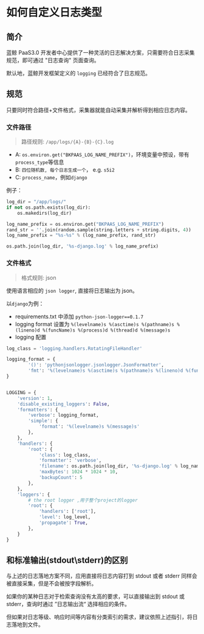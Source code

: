 # 如何自定义日志类型

## 简介

蓝鲸 PaaS3.0 开发者中心提供了一种灵活的日志解决方案，只需要符合日志采集规范，即可通过 "日志查询" 页面查询。

默认地，蓝鲸开发框架定义的 `logging` 已经符合了日志规范。

## 规范

只要同时符合路径+文件格式，采集器就能自动采集并解析得到相应日志内容。

### 文件路径

> 路径规则: `/app/logs/{A}-{B}-{C}.log`

- A: `os.environ.get("BKPAAS_LOG_NAME_PREFIX")`，环境变量中预设，带有`process_type`等信息
- B: `四位随机数, 每个日志生成一个`， e.g. `s5i2`
- C: `process_name`，例如`django`

例子：

```python
log_dir = "/app/logs/"
if not os.path.exists(log_dir):
    os.makedirs(log_dir)

log_name_prefix = os.environ.get("BKPAAS_LOG_NAME_PREFIX")
rand_str = ''.join(random.sample(string.letters + string.digits, 4))
log_name_prefix = "%s-%s" % (log_name_prefix, rand_str)

os.path.join(log_dir, '%s-django.log' % log_name_prefix)
```

### 文件格式

> 格式规则: json

使用语言相应的 `json logger`, 直接将日志输出为 json。

以`django`为例：

- requirements.txt 中添加 `python-json-logger==0.1.7`
- logging format 设置为 `%(levelname)s %(asctime)s %(pathname)s %(lineno)d %(funcName)s %(process)d %(thread)d %(message)s`
- logging 配置

```python
log_class = 'logging.handlers.RotatingFileHandler'

logging_format = {
        '()': 'pythonjsonlogger.jsonlogger.JsonFormatter',
        'fmt': '%(levelname)s %(asctime)s %(pathname)s %(lineno)d %(funcName)s %(process)d %(thread)d %(message)s'
}


LOGGING = {
    'version': 1,
    'disable_existing_loggers': False,
    'formatters': {
        'verbose': logging_format,
        'simple': {
            'format': '%(levelname)s %(message)s'
        },
    },
    'handlers': {
        'root': {
            'class': log_class,
            'formatter': 'verbose',
            'filename': os.path.join(log_dir, '%s-django.log' % log_name_prefix),
            'maxBytes': 1024 * 1024 * 10,
            'backupCount': 5
        },
    },
    'loggers': {
        # the root logger ,用于整个project的logger
        'root': {
            'handlers': ['root'],
            'level': log_level,
            'propagate': True,
        },
    }
}
```

## 和标准输出(stdout\stderr)的区别

与上述的日志落地方案不同，应用直接将日志内容打到 stdout 或者 stderr 同样会被直接采集，但是不会被按字段解析。

如果你的某种日志对于检索查询没有太高的要求，可以直接输出到 stdout 或 stderr，查询时通过 ”日志输出流“ 选择相应的条件。

但如果对日志等级、响应时间等内容有分类索引的需求，建议依照上述指引，将日志落地到文件。
